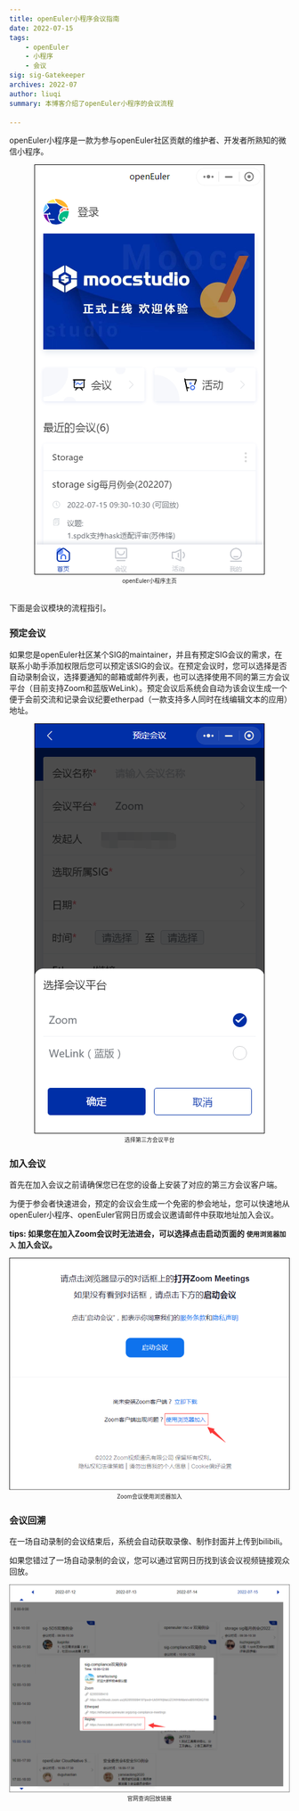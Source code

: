 ```yaml
--- 
title: openEuler小程序会议指南
date: 2022-07-15
tags:
    - openEuler
    - 小程序
    - 会议
sig: sig-Gatekeeper
archives: 2022-07
author: liuqi
summary: 本博客介绍了openEuler小程序的会议流程

---
```


openEuler小程序是一款为参与openEuler社区贡献的维护者、开发者所熟知的微信小程序。

<div style="text-align:center"><img src="2022-07-15-openeuler-miniprogram-guide-01.png" alt=""/></div>

<div style="text-align:center;font-size:10px"><span>openEuler小程序主页</span></div><br/>

下面是会议模块的流程指引。


### 预定会议

如果您是openEuler社区某个SIG的maintainer，并且有预定SIG会议的需求，在联系小助手添加权限后您可以预定该SIG的会议。在预定会议时，您可以选择是否自动录制会议，选择要通知的邮箱或邮件列表，也可以选择使用不同的第三方会议平台（目前支持Zoom和蓝版WeLink）。预定会议后系统会自动为该会议生成一个便于会前交流和记录会议纪要etherpad（一款支持多人同时在线编辑文本的应用）地址。
 
<div align="center"><img src="2022-07-15-openeuler-miniprogram-guide-02.png" alt=""/></div>

<div style="text-align:center;font-size:10px"><span>选择第三方会议平台</span></div>


### 加入会议

首先在加入会议之前请确保您已在您的设备上安装了对应的第三方会议客户端。

为便于参会者快速进会，预定的会议会生成一个免密的参会地址，您可以快速地从openEuler小程序、openEuler官网日历或会议邀请邮件中获取地址加入会议。

**tips: 如果您在加入Zoom会议时无法进会，可以选择点击启动页面的 `使用浏览器加入` 加入会议。**

<div style="text-align:center"><img src="2022-07-15-openeuler-miniprogram-guide-03.png" alt=""/></div>

<div style="text-align:center;font-size:10px"><span>Zoom会议使用浏览器加入</span></div>


### 会议回溯

在一场自动录制的会议结束后，系统会自动获取录像、制作封面并上传到bilibili。

如果您错过了一场自动录制的会议，您可以通过官网日历找到该会议视频链接观众回放。

<div style="text-align:center"><img src="2022-07-15-openeuler-miniprogram-guide-04.png" alt=""/></div>

<div style="text-align:center;font-size:10px"><span>官网查询回放链接</span></div>

